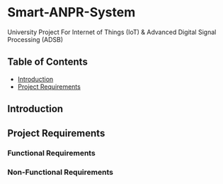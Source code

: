 # Smart-ANPR-System
University Project For Internet of Things (IoT) &amp; Advanced Digital Signal Processing (ADSB)

## Table of Contents
* [Introduction](#introduction)
* [Project Requirements](#project-requirements)
<!-- * [License](#license) -->

## Introduction

## Project Requirements

### Functional Requirements

### Non-Functional Requirements




